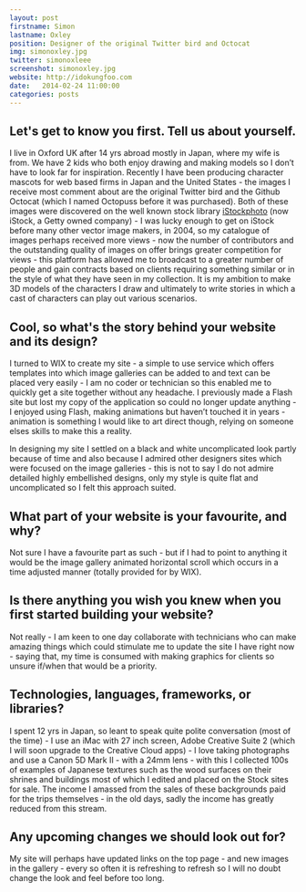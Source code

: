 ```yaml
---
layout: post
firstname: Simon
lastname: Oxley
position: Designer of the original Twitter bird and Octocat
img: simonoxley.jpg
twitter: simonoxleee
screenshot: simonoxley.jpg
website: http://idokungfoo.com
date:   2014-02-24 11:00:00
categories: posts
---
```


## Let's get to know you first. Tell us about yourself.

I live in Oxford UK after 14 yrs abroad mostly in Japan, where my wife is from. We have 2 kids who both enjoy drawing and making models so I don’t have to look far for inspiration. Recently I have been producing character mascots for web based firms in Japan and the United States - the images I receive most comment about are the original Twitter bird and the Github Octocat (which I named Octopuss before it was purchased). Both of these images were discovered on the well known stock library [iStockphoto](http://www.istockphoto.com) (now iStock, a Getty owned company) - I was lucky enough to get on iStock before many other vector image makers, in 2004, so my catalogue of images perhaps received more views - now the number of contributors and the outstanding quality of images on offer brings greater competition for views - this platform has allowed me to broadcast to a greater number of people and gain contracts based on clients requiring something similar or in the style of what they have seen in my collection. It is my ambition to make 3D models of the characters I draw and ultimately to write stories in which a cast of characters can play out various scenarios.

## Cool, so what's the story behind your website and its design?

I turned to WIX to create my site - a simple to use service which offers templates into which image galleries can be added to and text can be placed very easily - I am no coder or technician so this enabled me to quickly get a site together without any headache. I previously made a Flash site but lost my copy of the application so could no longer update anything - I enjoyed using Flash, making animations but haven’t touched it in years - animation is something I would like to art direct though, relying on someone elses skills to make this a reality.

In designing my site I settled on a black and white uncomplicated look partly because of time and also because I admired other designers sites which were focused on the image galleries - this is not to say I do not admire detailed highly embellished designs, only my style is quite flat and uncomplicated so I felt this approach suited.

## What part of your website is your favourite, and why?

Not sure I have a favourite part as such - but if I had to point to anything it would be the image gallery animated horizontal scroll which occurs in a time adjusted manner (totally provided for by WIX).

## Is there anything you wish you knew when you first started building your website?

Not really - I am keen to one day collaborate with technicians who can make amazing things which could stimulate me to update the site I have right now - saying that, my time is consumed with making graphics for clients so unsure if/when that would be a priority.

## Technologies, languages, frameworks, or libraries?

I spent 12 yrs in Japan, so leant to speak quite polite conversation (most of the time) - I use an iMac with 27 inch screen, Adobe Creative Suite 2 (which I will soon upgrade to the Creative Cloud apps) - I love taking photographs and use a Canon 5D Mark II - with a 24mm lens - with this I collected 100s of examples of Japanese textures such as the wood surfaces on their shrines and buildings most of which I edited and placed on the Stock sites for sale. The income I amassed from the sales of these backgrounds paid for the trips themselves - in the old days, sadly the income has greatly reduced from this stream.

## Any upcoming changes we should look out for?

My site will perhaps have updated links on the top page - and new images in the gallery - every so often it is refreshing to refresh so I will no doubt change the look and feel before too long.
